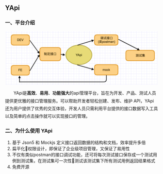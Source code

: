 ## YApi  

### 一、平台介绍
<img src="./doc/images/yapi-base-flow.jpg" width = "500" style="margin:0px auto;display:block;" alt="图片名称" align=center />
<p style='text-indent:2em;line-height:1.8em'>YApi是<strong>高效</strong>、<strong>易用</strong>、<strong>功能强大</strong>的api管理平台，旨在为开发、产品、测试人员提供更优雅的接口管理服务。可以帮助开发者轻松创建、发布、维护 API，YApi还为用户提供了优秀的交互体验，开发人员只需利用平台提供的接口数据写入工具以及简单的点击操作就可以实现接口的管理。</p>

### 二、为什么使用 YApi
1.  基于 Json5 和 Mockjs 定义接口返回数据的结构和文档，效率提升多倍
2.  扁平化权限设计，即保证了企业级项目管理，又保证了易用性
3.  不仅有类似postman的接口调试功能，还可将每次测试接口保存成一个测试用例到测试集，在测试集可一次性测试该测试集下所有测试用例返回结果格式
4. 免费开源


